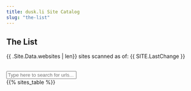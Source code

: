 ```yaml
---
title: dusk.li Site Catalog
slug: "the-list"
---
```


## The List

{{ .Site.Data.websites | len}} sites scanned as of: {{ SITE.LastChange }}

<br>
<input type="text" id="myInput" onkeyup="myFunction()" placeholder="Type here to search for urls..." title="Type in part of a url...">
<br>
{{% sites_table %}}

<script>
function myFunction() {
  var input, filter, table, tr, td, i, txtValue;
  input = document.getElementById("myInput");
  filter = input.value.toUpperCase();
  table = document.getElementById("myTable");
  tr = table.getElementsByTagName("tr");
  for (i = 0; i < tr.length; i++) {
    td = tr[i].getElementsByTagName("td")[1];
    if (td) {
      txtValue = td.textContent || td.innerText;
      if (txtValue.toUpperCase().indexOf(filter) > -1) {
        tr[i].style.display = "";
      } else {
        tr[i].style.display = "none";
      }
    }       
  }
}
</script>